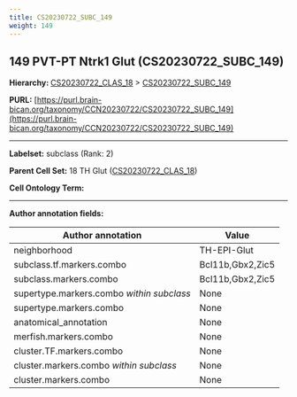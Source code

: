 ```yaml
---
title: CS20230722_SUBC_149
weight: 149
---
```

## 149 PVT-PT Ntrk1 Glut (CS20230722_SUBC_149)
<b>Hierarchy: </b>
[CS20230722_CLAS_18](../CS20230722_CLAS_18) >
[CS20230722_SUBC_149](../CS20230722_SUBC_149)

**PURL:** [https://purl.brain-bican.org/taxonomy/CCN20230722/CS20230722_SUBC_149](https://purl.brain-bican.org/taxonomy/CCN20230722/CS20230722_SUBC_149)

---


**Labelset:** subclass (Rank: 2)

**Parent Cell Set:** 18 TH Glut ([CS20230722_CLAS_18](../CS20230722_CLAS_18))



**Cell Ontology Term:** 

[MARKER GENES.]: #


---

[TRANSFERRED ANNOTATIONS.]: #


[AUTHOR ANNOTATION FIELDS.]: #


**Author annotation fields:**

| Author annotation | Value |
|-------------------|-------|
|neighborhood|TH-EPI-Glut|
|subclass.tf.markers.combo|Bcl11b,Gbx2,Zic5|
|subclass.markers.combo|Bcl11b,Gbx2,Zic5|
|supertype.markers.combo _within subclass_|None|
|supertype.markers.combo|None|
|anatomical_annotation|None|
|merfish.markers.combo|None|
|cluster.TF.markers.combo|None|
|cluster.markers.combo _within subclass_|None|
|cluster.markers.combo|None|
